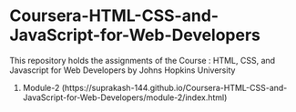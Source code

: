 # Coursera-HTML-CSS-and-JavaScript-for-Web-Developers
This repository holds the assignments of the Course : HTML, CSS, and Javascript for Web Developers by Johns Hopkins University
<ol>
<li>  Module-2 (https://suprakash-144.github.io/Coursera-HTML-CSS-and-JavaScript-for-Web-Developers/module-2/index.html) </li>
</ol>
